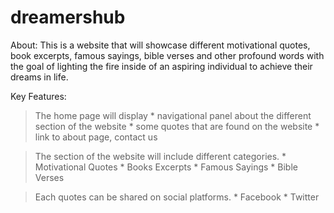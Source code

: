 # dreamershub

About: This is a website that will showcase different motivational quotes, book excerpts, famous sayings, bible verses and other profound words with the goal of lighting the fire inside of an aspiring individual to achieve their dreams in life.

Key Features:
> The home page will display
    * navigational panel about the different section of the website
    * some quotes that are found on the website
    * link to about page, contact us

> The section of the website will include different categories.
    * Motivational Quotes
    * Books Excerpts
    * Famous Sayings
    * Bible Verses

> Each quotes can be shared on social platforms.
    * Facebook
    * Twitter
